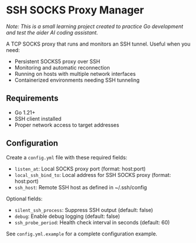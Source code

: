 # SSH SOCKS Proxy Manager

*Note: This is a small learning project created to practice Go development and test the aider AI coding assistant.*

A TCP SOCKS proxy that runs and monitors an SSH tunnel. Useful when you need:
- Persistent SOCKS5 proxy over SSH
- Monitoring and automatic reconnection
- Running on hosts with multiple network interfaces
- Containerized environments needing SSH tunneling

## Requirements

- Go 1.21+
- SSH client installed
- Proper network access to target addresses

## Configuration

Create a `config.yml` file with these required fields:
- `listen_at`: Local SOCKS proxy port (format: host:port)
- `local_ssh_bind_to`: Local address for SSH SOCKS proxy (format: host:port) 
- `ssh_host`: Remote SSH host as defined in ~/.ssh/config

Optional fields:
- `silent_ssh_process`: Suppress SSH output (default: false)
- `debug`: Enable debug logging (default: false) 
- `ssh_probe_period`: Health check interval in seconds (default: 60)

See `config.yml.example` for a complete configuration example.
